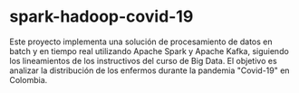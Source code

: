 # spark-hadoop-covid-19
Este proyecto implementa una solución de procesamiento de datos en batch y en tiempo real utilizando Apache Spark y Apache Kafka, siguiendo los lineamientos de los instructivos del curso de Big Data. El objetivo es analizar la distribución de los enfermos durante la pandemia "Covid-19" en Colombia.
